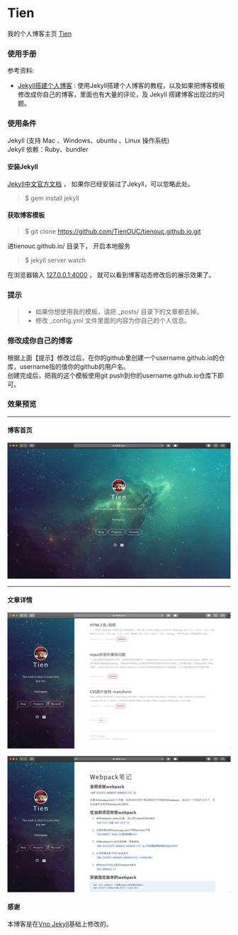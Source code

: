 # Tien
我的个人博客主页 [Tien](https://willtien.com)

### 使用手册
参考资料:
- [Jekyll搭建个人博客](http://baixin.io/2016/10/jekyll_tutorials1/)  :  使用Jekyll搭建个人博客的教程，以及如果把博客模板修改成你自己的博客，里面也有大量的评论，及 Jekyll 搭建博客出现过的问题。


### 使用条件

Jekyll (支持 Mac 、Windows、ubuntu 、Linux 操作系统)                     
Jekyll 依赖：Ruby、bundler


#### 安装Jekyll

[Jekyll中文官方文档](http://jekyll.bootcss.com/) ， 如果你已经安装过了Jekyll，可以忽略此处。

> $ gem install jekyll

#### 获取博客模板

> $ git clone https://github.com/TienOUC/tienouc.github.io.git
 

进tienouc.github.io/ 目录下， 开启本地服务 

> $ jekyll server watch

在浏览器输入 [127.0.0.1:4000](127.0.0.1:4000) ， 就可以看到博客动态修改后的展示效果了。


### 提示
>* 如果你想使用我的模板，请把 _posts/ 目录下的文章都去掉。
>* 修改 _config.yml 文件里面的内容为你自己的个人信息。
    

### 修改成你自己的博客

根据上面【提示】修改过后，在你的github里创建一个username.github.io的仓库，username指的值你的github的用户名。      
创建完成后，把我的这个模板使用git push到你的username.github.io仓库下即可。


### 效果预览


***

#### 博客首页   

![](/images/readme//img1.jpg)   

***  


#### 文章详情   

![](/images/readme//img2.jpg)


![](/images/readme//img3.jpg)



#### 感谢   

本博客是在[Vno Jekyll](https://github.com/onevcat/vno-jekyll)基础上修改的。  

